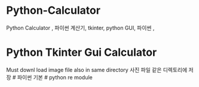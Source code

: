 # Python-Calculator
Python Calculator , 파이썬 계산기,  tkinter, python GUI, 파이썬 ,

<h1>Python Tkinter Gui Calculator</h1>
Must downl load image file also in same directory
사진 파일 같은 디렉토리에 저장 
# 파이썬 기본 
# python re module
